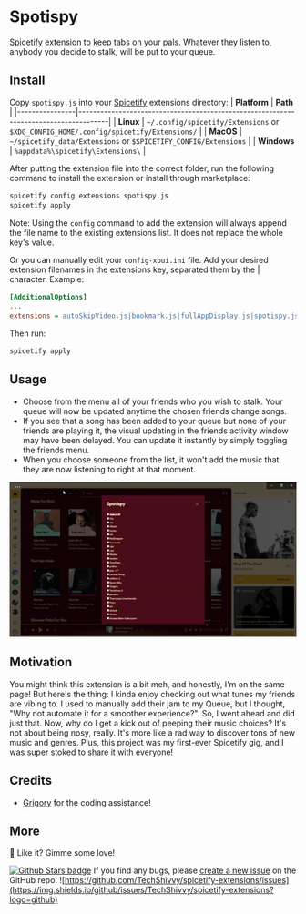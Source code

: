 # Spotispy

[Spicetify](https://github.com/khanhas/spicetify-cli) extension to keep tabs on your pals. Whatever they listen to, anybody you decide to stalk, will be put to your queue.

## Install

Copy `spotispy.js` into your [Spicetify](https://github.com/khanhas/spicetify-cli) extensions directory:
| **Platform** | **Path** |
|----------------|--------------------------------------------------------------------------------------|
| **Linux** | `~/.config/spicetify/Extensions` or `$XDG_CONFIG_HOME/.config/spicetify/Extensions/` |
| **MacOS** | `~/spicetify_data/Extensions` or `$SPICETIFY_CONFIG/Extensions` |
| **Windows** | `%appdata%\spicetify\Extensions\` |

After putting the extension file into the correct folder, run the following command to install the extension or install through marketplace:

```sh
spicetify config extensions spotispy.js
spicetify apply
```

Note: Using the `config` command to add the extension will always append the file name to the existing extensions list. It does not replace the whole key's value.

Or you can manually edit your `config-xpui.ini` file. Add your desired extension filenames in the extensions key, separated them by the | character.
Example:

```ini
[AdditionalOptions]
...
extensions = autoSkipVideo.js|bookmark.js|fullAppDisplay.js|spotispy.js
```

Then run:

```sh
spicetify apply
```

## Usage

- Choose from the menu all of your friends who you wish to stalk. Your queue will now be updated anytime the chosen friends change songs.
- If you see that a song has been added to your queue but none of your friends are playing it, the visual updating in the friends activity window may have been delayed. You can update it instantly by simply toggling the friends menu.
- When you choose someone from the list, it won't add the music that they are now listening to right at that moment.

[![Preview](preview.gif)](https://raw.githubusercontent.com/TechShivvy/spicetify-extensions/main/spotispy/preview.gif)

## Motivation

You might think this extension is a bit meh, and honestly, I'm on the same page! But here's the thing: I kinda enjoy checking out what tunes my friends are vibing to. I used to manually add their jam to my Queue, but I thought, "Why not automate it for a smoother experience?". So, I went ahead and did just that. Now, why do I get a kick out of peeping their music choices? It's not about being nosy, really. It's more like a rad way to discover tons of new music and genres. Plus, this project was my first-ever Spicetify gig, and I was super stoked to share it with everyone!

## Credits

- [Grigory](https://github.com/SunsetTechuila) for the coding assistance!

## More

🌟 Like it? Gimme some love!

[![Github Stars badge](https://img.shields.io/github/stars/TechShivvy/spicetify-extensions?logo=github&style=social)](https://github.com/TechShivvy/spicetify-extensions/)
If you find any bugs, please [create a new issue](https://github.com/TechShivvy/spicetify-extensions/issues/new/choose) on the GitHub repo.
![https://github.com/TechShivvy/spicetify-extensions/issues](https://img.shields.io/github/issues/TechShivvy/spicetify-extensions?logo=github)
